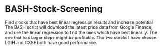 # BASH-Stock-Screening
Find stocks that have best linear regression results and increase potential
The BASH script will download the latest price data from Google Finance, 
and use the linear regression to find the ones which have best linearity.
The one that has larger slope might be profitable.
The two stocks I have chosen LGIH and CXSE both have good performance. 
